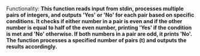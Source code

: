 Functionality: **This function reads input from stdin, processes multiple pairs of integers, and outputs 'Yes' or 'No' for each pair based on specific conditions. It checks if either number in a pair is even and if the other number is equal to half of the even number, printing 'Yes' if the condition is met and 'No' otherwise. If both numbers in a pair are odd, it prints 'No'. The function processes a specified number of pairs (t) and outputs the results accordingly.**